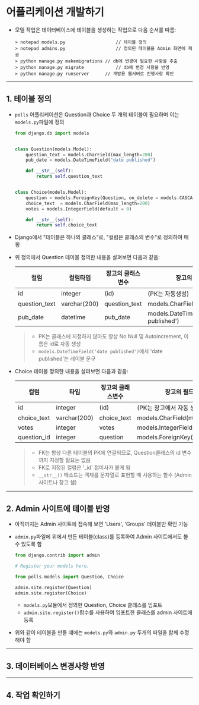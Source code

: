 # 어플리케이션 개발하기

- 모델 작업은 데이터베이스에 테이블을 생성하는 작업으로 다음 순서를 따름:

  ```
  > notepad models.py					// 테이블 정의
  > notepad admins.py					// 정의된 테이블을 Admin 화면에 제공
  > python manage.py makemigrations	// db에 변경이 필요한 사항을 추출
  > python manage.py migrate			// db에 변경 사항을 반영
  > python manage.py runserver		// 개발용 웹서버로 진행사항 확인
  ```

___

## 1. 테이블 정의

- `polls` 어플리케이션은 Question과 Choice 두 개의 테이블이 필요하며 이는 `models.py`파일에 정의

  ```python
  from django.db import models
  
  
  class Question(models.Model):
      question_text = models.CharField(max_length=200)
      pub_date = models.DateTimeField("date published")
  
      def __str__(self):
          return self.question_text
  
  
  class Choice(models.Model):
      question = models.ForeignKey(Question, on_delete = models.CASCADE)
      choice_text  = models.CharField(max_length=200)
      votes = models.IntegerField(default = 0)
  
      def __str__(self):
          return self.choice_text
  ```

- Django에서 "테이블은 하나의 클래스"로, "컬럼은 클래스의 변수"로 정의하여 매핑

- 위 정의에서 Question 테이블 정의한 내용을 살펴보면 다음과 같음:

  | 컬럼          | 컬럼타입     | 장고의 클래스변수 | 장고의 필드클래스                      |
  | ------------- | ------------ | ----------------- | -------------------------------------- |
  | id            | integer      | (id)              | (PK는 자동생성)                        |
  | question_text | varchar(200) | question_text     | models.CharField(max_length=200)       |
  | pub_date      | datetime     | pub_date          | models.DateTimeField('date published') |

  > - PK는 클래스에 지정하지 않아도 항상 No Null 및 Autoincrement, 이름은 id로 자동 생성
  > - `models.DateTimeField('date published')`에서 'date published'는 레이블 문구

- Choice 테이블 정의한 내용을 살펴보면 다음과 같음:

  | 컬럼        | 타입         | 장고의 클래스변수 | 장고의 필드클래스                |
  | ----------- | ------------ | ----------------- | -------------------------------- |
  | id          | integer      | (id)              | (PK는 장고에서 자동 생성)        |
  | choice_text | varchar(200) | choice_text       | models.CharField(max_length=200) |
  | votes       | integer      | votes             | models.IntegerField(default=0)   |
  | question_id | integer      | question          | models.ForeignKey(Question)      |

  > - FK는 항상 다른 테이블의 PK에 연결되므로, Question클래스의 id 변수까지 지정할 필요는 없음
  > - FK로 지정된 컬럼은 '_id' 접미사가 붙게 됨
  > - `__str__()` 메소드는 객체를 문자열로 표현할 때 사용하는 함수 (Admin 사이트나 장고 쉘)

  

___

## 2. Admin 사이트에 테이블 반영

- 아직까지는 Admin 사이트에 접속해 보면 'Users', 'Groups' 테이블만 확인 가능

- `admin.py`파일에 위에서 만든 테이블(class)를 등록하여 Admin 사이트에서도 볼 수 있도록 함

  ```python
  from django.contrib import admin
  
  # Register your models here.
  
  from polls.models import Question, Choice
  
  admin.site.register(Question)
  admin.site.register(Choice)
  ```

  - `models.py`모듈에서 정의한 Question, Choice 클래스를 임포트
  - `admin.site.register()`함수를 사용하여 임포트한 클래스를 admin 사이트에 등록

- 위와 같이 테이블을 만들 떄에는 `models.py`와 `admin.py` 두개의 파일을 함께 수정해야 함



___

## 3. 데이터베이스 변경사항 반영



___

## 4. 작업 확인하기





